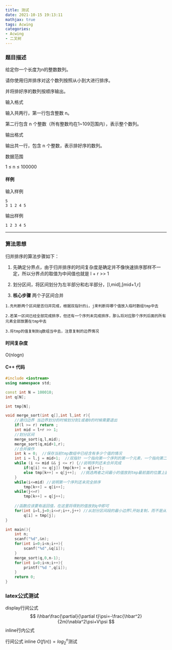 ```yaml
---
title: 测试
date: 2021-10-15 19:13:11
mathjax: true
tags: Acwing
categories: 
- Acwing 
- 二叉树
---
```


### 题目描述

给定你一个长度为n的整数数列。

请你使用归并排序对这个数列按照从小到大进行排序。

并将排好序的数列按顺序输出。
<!--more-->

输入格式

输入共两行，第一行包含整数 n。

第二行包含 n 个整数（所有整数均在1~109范围内），表示整个数列。

输出格式

输出共一行，包含 n 个整数，表示排好序的数列。

数据范围

1 ≤ n ≤ 100000


#### 样例

输入样例
```
5
3 1 2 4 5
```
输出样例

```
1 2 3 4 5
```

----------

### 算法思想

归并排序的算法步骤如下：

1. 先确定分界点，由于归并排序的时间复杂度是确定并不像快速排序那样不一定，所以分界点的取值为中间值也就是 l + r  >> 1

2. 划分区间，将区间划分为左半部分和右半部分，[l,mid],[mid+1,r]

3. **核心步骤** 两个子区间合并

```
1.先判断两个区间是否归并完成，根据双指针的i，j来判断将哪个值放入临时数组tmp中去

2.若某一区间已经全部完成排序，但还有一个序列未完成排序，那么将对应那个序列后面的所有元素全部放置在tmp中去

3.将tmp的值复制到q数组当中去，注意复制的边界情况
```

#### 时间复杂度

O(nlogn)

#### C++ 代码
```c++
#include <iostream>
using namespace std;

const int N = 100010;
int q[N];

int tmp[N];

void merge_sort(int q[],int l,int r){
    //递归边界 当边界划分的时候划分到1或者0的时候需要退出
    if(l >= r) return ;  
    int mid = l+r >> 1;
    //划分区间 
    merge_sort(q,l,mid);
    merge_sort(q,mid+1,r);
    //合并操作
    int k = 0;  //保存当前tmp数组中已经含有多少个值的情况
    int i = l,j = mid+1;  //双指针 一个指向第一个序列的第一个元素，一个指向第二个序列的第一个元素
    while (i <= mid && j <= r) {//说明序列还未合并完成
        if(q[i] <= q[j]) tmp[k++] = q[i++]; 
        else tmp[k++] = q[j++];  //挑选两者之间最小的值放到tmp最前面的位置上面去
    }
    while(i<=mid) //说明第一个序列还未完全排序
        tmp[k++] = q[i++];
    while(j<=r) 
        tmp[k++] = q[j++];
        
    //函数应该要有返回值，在这里将得到的值放到q中即可
    for(int i=l,j=0;i<=r;i++,j++) //从划分区间段的最小边界l开始复制，而不是从i=0开始，应该从区间角度来看问题
        q[i] = tmp[j];
}

int main(){
    int n;
    scanf("%d",&n);
    for(int i=0;i<n;i++){
        scanf("%d",&q[i]);
    }
    merge_sort(q,0,n-1);
    for(int i=0;i<n;i++){
        printf("%d ",q[i]);
    }
    return 0;
}
```

### latex公式测试

display行间公式
$$
i\hbar\frac{\partial}{\partial t}\psi=-\frac{\hbar^2}{2m}\nabla^2\psi+V\psi
$$
inline行内公式

行间公式 inline $O(f(n))=log_2^{n}$测试

